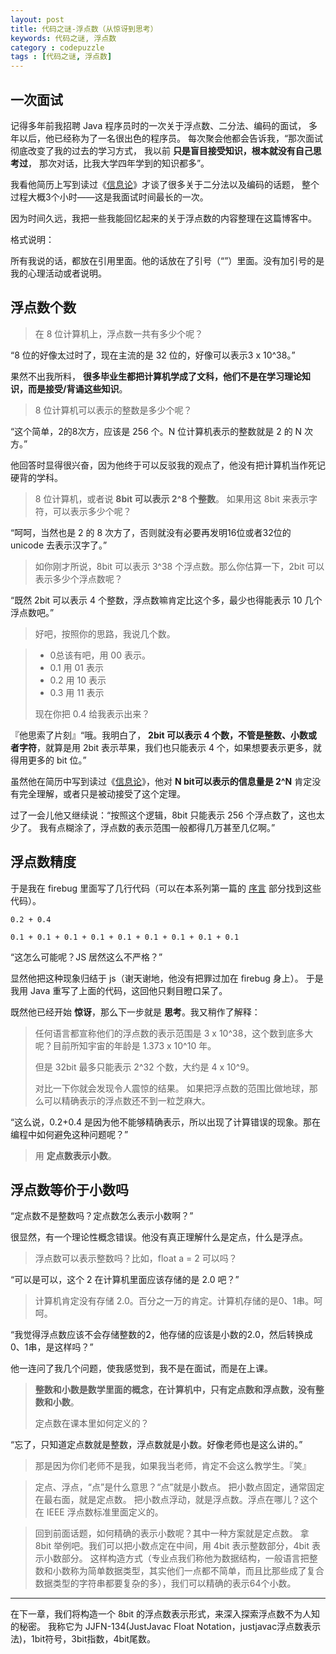 ```yaml
---
layout: post
title: 代码之谜-浮点数（从惊讶到思考）
keywords: 代码之谜, 浮点数
category : codepuzzle
tags : [代码之谜, 浮点数]
---
```


## 一次面试

记得多年前我招聘 Java 程序员时的一次关于浮点数、二分法、编码的面试，
多年以后，他已经称为了一名很出色的程序员。
每次聚会他都会告诉我，“那次面试彻底改变了我的过去的学习方式，
我以前 **只是盲目接受知识，根本就没有自己思考过**，
那次对话，比我大学四年学到的知识都多”。

我看他简历上写到读过《[信息论](http://t.cn/zlkY7gi)》才谈了很多关于二分法以及编码的话题，
整个过程大概3个小时——这是我面试时间最长的一次。

因为时间久远，我把一些我能回忆起来的关于浮点数的内容整理在这篇博客中。

格式说明：

所有我说的话，都放在引用里面。他的话放在了引号（“”）里面。没有加引号的是我的心理活动或者说明。

## 浮点数个数

> 在 8 位计算机上，浮点数一共有多少个呢？

“8 位的好像太过时了，现在主流的是 32 位的，好像可以表示3 x 10^38。”

果然不出我所料， **很多毕业生都把计算机学成了文科，他们不是在学习理论知识，而是接受/背诵这些知识**。

> 8 位计算机可以表示的整数是多少个呢？

“这个简单，2的8次方，应该是 256 个。N 位计算机表示的整数就是 2 的 N 次方。”

他回答时显得很兴奋，因为他终于可以反驳我的观点了，他没有把计算机当作死记硬背的学科。

> 8 位计算机，或者说 **8bit 可以表示 2^8 个整数**。
> 如果用这 8bit 来表示字符，可以表示多少个呢？

“呵呵，当然也是 2 的 8 次方了，否则就没有必要再发明16位或者32位的 unicode 去表示汉字了。”

> 如你刚才所说，8bit 可以表示 3^38 个浮点数。那么你估算一下，2bit 可以表示多少个浮点数呢？

“既然 2bit 可以表示 4 个整数，浮点数嘛肯定比这个多，最少也得能表示 10 几个浮点数吧。”

> 好吧，按照你的思路，我说几个数。

> * 0总该有吧，用 00 表示。
> * 0.1 用 01 表示
> * 0.2 用 10 表示
> * 0.3 用 11 表示
>
> 现在你把 0.4 给我表示出来？

『他思索了片刻』“哦。我明白了， **2bit 可以表示 4 个数，不管是整数、小数或者字符**，就算是用 2bit 表示苹果，我们也只能表示 4 个，如果想要表示更多，就得用更多的 bit 位。”

虽然他在简历中写到读过《[信息论](http://t.cn/zlkY7gi)》，他对 **N bit可以表示的信息量是 2^N** 
肯定没有完全理解，或者只是被动接受了这个定理。

过了一会儿他又继续说：“按照这个逻辑，8bit 只能表示 256 个浮点数了，这也太少了。
我有点糊涂了，浮点数的表示范围一般都得几万甚至几亿啊。”

## 浮点数精度

于是我在 firebug 里面写了几行代码（可以在本系列第一篇的 [序言](http://justjavac.com/codepuzzle/2012/09/25/codepuzzle-introduction.html) 部分找到这些代码）。

    0.2 + 0.4
    
    0.1 + 0.1 + 0.1 + 0.1 + 0.1 + 0.1 + 0.1 + 0.1 + 0.1

“这怎么可能呢？JS 居然这么不严格？”

显然他把这种现象归结于 js（谢天谢地，他没有把罪过加在 firebug 身上）。
于是我用 Java 重写了上面的代码，这回他只剩目瞪口呆了。

既然他已经开始 **惊讶**，那么下一步就是 **思考**。我又稍作了解释：

> 任何语言都宣称他们的浮点数的表示范围是 3 x 10^38，这个数到底多大呢？目前所知宇宙的年龄是 1.373 x 10^10 年。
> 
> 但是 32bit 最多只能表示 2^32 个数，大约是 4 x 10^9。
> 
> 对比一下你就会发现令人震惊的结果。
> 如果把浮点数的范围比做地球，那么可以精确表示的浮点数还不到一粒芝麻大。

“这么说，0.2+0.4 是因为他不能够精确表示，所以出现了计算错误的现象。那在编程中如何避免这种问题呢？”

> 用 **定点数表示小数**。

## 浮点数等价于小数吗

“定点数不是整数吗？定点数怎么表示小数啊？”

很显然，有一个理论性概念错误。他没有真正理解什么是定点，什么是浮点。

> 浮点数可以表示整数吗？比如，float a = 2 可以吗？

“可以是可以，这个 2 在计算机里面应该存储的是 2.0 吧？”

> 计算机肯定没有存储 2.0。百分之一万的肯定。计算机存储的是0、1串。呵呵。

“我觉得浮点数应该不会存储整数的2，他存储的应该是小数的2.0，然后转换成0、1串，是这样吗？”

他一连问了我几个问题，使我感觉到，我不是在面试，而是在上课。

> **整数和小数是数学里面的概念，在计算机中，只有定点数和浮点数，没有整数和小数**。
>
> 定点数在课本里如何定义的？

“忘了，只知道定点数就是整数，浮点数就是小数。好像老师也是这么讲的。”

> 那是因为你们老师不是我，如果我当老师，肯定不会这么教学生。『笑』

> 定点、浮点，“点”是什么意思？“点”就是小数点。
> 把小数点固定，通常固定在最右面，就是定点数。
> 把小数点浮动，就是浮点数。浮点在哪儿？这个在 IEEE 浮点数标准里面定义的。

> 回到前面话题，如何精确的表示小数呢？其中一种方案就是定点数。
拿 8bit 举例吧。我们可以把小数点定在中间，用 4bit 表示整数部分，4bit 表示小数部分。
这样构造方式（专业点我们称他为数据结构，一般语言把整数和小数称为简单数据类型，其实他们一点都不简单，而且比那些成了复合数据类型的字符串都要复杂的多），我们可以精确的表示64个小数。

------------------------------------

在下一章，我们将构造一个 8bit 的浮点数表示形式，来深入探索浮点数不为人知的秘密。
我称它为 JJFN-134(JustJavac Float Notation，justjavac浮点数表示法)，1bit符号，3bit指数，4bit尾数。

